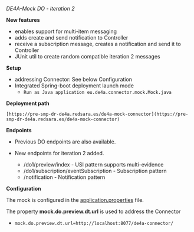 *DE4A-Mock DO - iteration 2*

**New features**
- enables support for multi-item messaging
- adds create and send notification to Controller
- receive a subscription message, creates a notification and send it to Controller
- JUnit util to create random compatible iteration 2 messages
	
**Setup**
- addressing Connector: See below Configuration
- Integrated Spring-boot deployment launch mode
    - `Run as Java application eu.de4a.connector.mock.Mock.java`
    		
**Deployment path**

	[https://pre-smp-dr-de4a.redsara.es/de4a-mock-connector](https://pre-smp-dr-de4a.redsara.es/de4a-mock-connector)

**Endpoints**
- Previous DO endpoints are also available. 
- New endpoints for iteration 2 added.
	
	- /do1/preview/index - USI pattern supports multi-evidence 
	- /do1/subscription/eventSubscription - Subscription pattern
	- /notification - Notification pattern

**Configuration**

The mock is configured in the [application.properties](src/main/resources/application.properties) file.

The property **mock.do.preview.dt.url** is used to address the Connector 
- `mock.do.preview.dt.url=http://localhost:8077/de4a-connector/`

